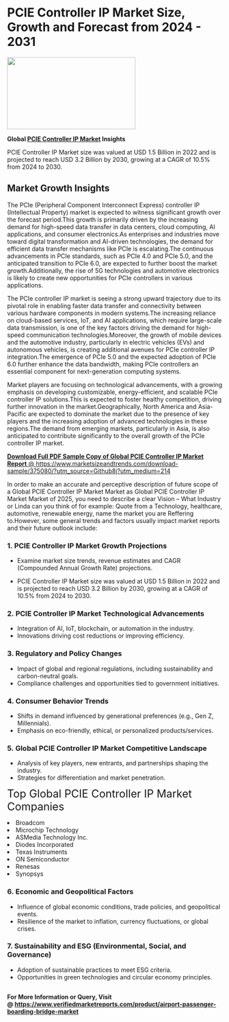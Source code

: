 <H1>PCIE Controller IP Market Size, Growth and Forecast from 2024 - 2031</H1><img class="aligncenter size-medium wp-image-584254" src="https://thirdeyenews.in/wp-content/uploads/2024/09/Global-Market-Research-300x168.jpeg" alt="" width="300" height="168" /><p><strong>Global&nbsp;<a href="https://www.marketsizeandtrends.com/download-sample/375080/?utm_source=Github8j?utm_medium=214">PCIE Controller IP Market</a> Insights</strong></p><p>PCIE Controller IP Market size was valued at USD 1.5 Billion in 2022 and is projected to reach USD 3.2 Billion by 2030, growing at a CAGR of 10.5% from 2024 to 2030.</p><p><h2>Market Growth Insights</h2> <p>The PCIe (Peripheral Component Interconnect Express) controller IP (Intellectual Property) market is expected to witness significant growth over the forecast period.This growth is primarily driven by the increasing demand for high-speed data transfer in data centers, cloud computing, AI applications, and consumer electronics.As enterprises and industries move toward digital transformation and AI-driven technologies, the demand for efficient data transfer mechanisms like PCIe is escalating.The continuous advancements in PCIe standards, such as PCIe 4.0 and PCIe 5.0, and the anticipated transition to PCIe 6.0, are expected to further boost the market growth.Additionally, the rise of 5G technologies and automotive electronics is likely to create new opportunities for PCIe controllers in various applications.</p> <p><a href="#"></a></p> <p>The PCIe controller IP market is seeing a strong upward trajectory due to its pivotal role in enabling faster data transfer and connectivity between various hardware components in modern systems.The increasing reliance on cloud-based services, IoT, and AI applications, which require large-scale data transmission, is one of the key factors driving the demand for high-speed communication technologies.Moreover, the growth of mobile devices and the automotive industry, particularly in electric vehicles (EVs) and autonomous vehicles, is creating additional avenues for PCIe controller IP integration.The emergence of PCIe 5.0 and the expected adoption of PCIe 6.0 further enhance the data bandwidth, making PCIe controllers an essential component for next-generation computing systems.</p> <p>Market players are focusing on technological advancements, with a growing emphasis on developing customizable, energy-efficient, and scalable PCIe controller IP solutions.This is expected to foster healthy competition, driving further innovation in the market.Geographically, North America and Asia-Pacific are expected to dominate the market due to the presence of key players and the increasing adoption of advanced technologies in these regions.The demand from emerging markets, particularly in Asia, is also anticipated to contribute significantly to the overall growth of the PCIe controller IP market.</p> <p><a href="#"></p><p><span class=""><strong>Download Full PDF Sample Copy of Global PCIE Controller IP Market Report</strong> @ <a href="https://www.marketsizeandtrends.com/download-sample/375080/?utm_source=Github8j?utm_medium=214" target="_blank">https://www.marketsizeandtrends.com/download-sample/375080/?utm_source=Github8j?utm_medium=214</a></span></p><p>In order to make an accurate and perceptive description of future scope of a Global&nbsp;PCIE Controller IP Market Market as Global&nbsp;PCIE Controller IP Market Market of 2025, you need to describe a clear Vision &ndash; What Industry or Linda can you think of for example: Quote from a Technology, healthcare, automotive, renewable energy, name the market you are Reffering to.However, some general trends and factors usually impact market reports and their future outlook include:</p><h3>1.&nbsp;<strong>PCIE Controller IP Market Growth Projections</strong></h3><ul><li>Examine market size trends, revenue estimates and CAGR (Compounded Annual Growth Rate) projections.</li><li><p>PCIE Controller IP Market size was valued at USD 1.5 Billion in 2022 and is projected to reach USD 3.2 Billion by 2030, growing at a CAGR of 10.5% from 2024 to 2030.</p></li></ul><h3>2.&nbsp;<strong>PCIE Controller IP Market Technological Advancements</strong></h3><ul><li>Integration of AI, IoT, blockchain, or automation in the industry.</li><li>Innovations driving cost reductions or improving efficiency.</li></ul><h3>3.&nbsp;<strong>Regulatory and Policy Changes</strong></h3><ul><li>Impact of global and regional regulations, including sustainability and carbon-neutral goals.</li><li>Compliance challenges and opportunities tied to government initiatives.</li></ul><h3>4.&nbsp;<strong>Consumer Behavior Trends</strong></h3><ul><li>Shifts in demand influenced by generational preferences (e.g., Gen Z, Millennials).</li><li>Emphasis on eco-friendly, ethical, or personalized products/services.</li></ul><h3>5.&nbsp;<strong>Global PCIE Controller IP Market Competitive Landscape</strong></h3><ul><li>Analysis of key players, new entrants, and partnerships shaping the industry.</li><li>Strategies for differentiation and market penetration.</li></ul><p data-pm-slice="1 1 []"><span style="color: inherit; font-family: inherit; font-size: 25px;">Top Global PCIE Controller IP Market Companies</span></p><div class="" data-test-id=""><p><li>Broadcom</li><li> Microchip Technology</li><li> ASMedia Technology Inc.</li><li> Diodes Incorporated</li><li> Texas Instruments</li><li> ON Semiconductor</li><li> Renesas</li><li> Synopsys</li></p></div><h3>6.&nbsp;<strong>Economic and Geopolitical Factors</strong></h3><ul><li>Influence of global economic conditions, trade policies, and geopolitical events.</li><li>Resilience of the market to inflation, currency fluctuations, or global crises.</li></ul><h3>7.&nbsp;<strong>Sustainability and ESG (Environmental, Social, and Governance)</strong></h3><ul><li>Adoption of sustainable practices to meet ESG criteria.</li><li>Opportunities in green technologies and circular economy principles.</li></ul><h2><strong style="font-size: 14px;">For More Information or Query, Visit @&nbsp;</strong><a style="background-color: #ffffff; font-size: 14px;" href="https://www.marketsizeandtrends.com/report/pcie-controller-ip-market/" target="_blank">https://www.verifiedmarketreports.com/product/airport-passenger-boarding-bridge-market</a></h2>